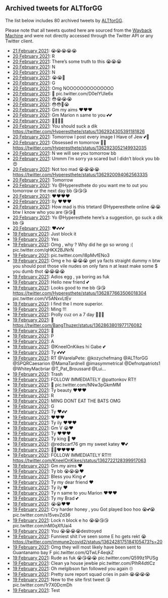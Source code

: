 ## Archived tweets for ALTforGG

The list below includes 80 archived tweets by
[ALTforGG](https://twitter.com/ALTforGG).

Please note that all tweets quoted here are sourced from the
[Wayback Machine](https://web.archive.org) and were not directly accessed through the Twitter API or
any Twitter client.

* [21 February 2021](https://web.archive.org/web/20210221002047/https://twitter.com/ALTforGG/status/1363282443457990659): 😭😭😭😭😭 <!--1363282443457990659-->
* [20 February 2021](https://web.archive.org/web/20210220224334/https://twitter.com/ALTforGG/status/1363257931794423816): R <!--1363257931794423816-->
* [20 February 2021](https://web.archive.org/web/20210220222424/https://twitter.com/ALTforGG/status/1363253150396932101): There’s some truth to this 😭😭😭 <!--1363253150396932101-->
* [20 February 2021](https://web.archive.org/web/20210220215013/https://twitter.com/ALTforGG/status/1363244556213489666): N <!--1363244556213489666-->
* [20 February 2021](https://web.archive.org/web/20210220214424/https://twitter.com/ALTforGG/status/1363243104099311620): N <!--1363243104099311620-->
* [20 February 2021](https://web.archive.org/web/20210220192837/https://twitter.com/ALTforGG/status/1363208903991902211): 😭😭💯 <!--1363208903991902211-->
* [20 February 2021](https://web.archive.org/web/20210220162138/https://twitter.com/ALTforGG/status/1363161868341231616): G <!--1363161868341231616-->
* [20 February 2021](https://web.archive.org/web/20210220161525/https://twitter.com/ALTforGG/status/1363160072977866753): Omg NOOOOOOOOOOOOOO <!--1363160072977866753-->
* [20 February 2021](https://web.archive.org/web/20210220145348/https://twitter.com/ALTforGG/status/1363139465011724289): 🤫 pic.twitter.com/D0elYUle6x <!--1363139465011724289-->
* [20 February 2021](https://web.archive.org/web/20210220145031/https://twitter.com/ALTforGG/status/1363138862852304897): 😳😭😭😭 <!--1363138862852304897-->
* [20 February 2021](https://web.archive.org/web/20210220144003/https://twitter.com/ALTforGG/status/1363136281048453122): 😳😳🤔😭 <!--1363136281048453122-->
* [20 February 2021](https://web.archive.org/web/20210220143229/https://twitter.com/ALTforGG/status/1363133865313918984): Gm my aims ❤️❤️❤️ <!--1363133865313918984-->
* [20 February 2021](https://web.archive.org/web/20210220140702/https://twitter.com/ALTforGG/status/1363127873180217346): Gm Marion n same to you 💕💕 <!--1363127873180217346-->
* [20 February 2021](https://web.archive.org/web/20210220133353/https://twitter.com/ALTforGG/status/1363119313272664066): 🤫😭😭😭 <!--1363119313272664066-->
* [20 February 2021](https://web.archive.org/web/20210220004008/https://twitter.com/ALTforGG/status/1362924910243373056): You should suck a dik https://twitter.com/Hyperesthete/status/1362924305391181826 <!--1362924910243373056-->
* [20 February 2021](https://web.archive.org/web/20210220003903/https://twitter.com/ALTforGG/status/1362924635659075584): Tomorrow I post every image I Have of Jew 💕💯 <!--1362924635659075584-->
* [20 February 2021](https://web.archive.org/web/20210220003549/https://twitter.com/ALTforGG/status/1362923814670188548): Obsessed m tomorrow 💯💯 https://twitter.com/Hyperesthete/status/1362923052149932035 <!--1362923814670188548-->
* [20 February 2021](https://web.archive.org/web/20210220002821/https://twitter.com/ALTforGG/status/1362921932224618496): N we will see you tomorrow bb <!--1362921932224618496-->
* [20 February 2021](https://web.archive.org/web/20210220002729/https://twitter.com/ALTforGG/status/1362921633984499715): Ummm I’m sorry ya scared but I didn’t block you bb 😍 <!--1362921633984499715-->
* [20 February 2021](https://web.archive.org/web/20210220002423/https://twitter.com/ALTforGG/status/1362920988183248898): Not too mad 😭😭😭😭 https://twitter.com/Hyperesthete/status/1362920094062563335 <!--1362920988183248898-->
* [20 February 2021](https://web.archive.org/web/20210220002306/https://twitter.com/ALTforGG/status/1362920652601249794): Tomorrow <!--1362920652601249794-->
* [20 February 2021](https://web.archive.org/web/20210220002136/https://twitter.com/ALTforGG/status/1362920259708157953): Yo  @Hyperesthete  do you want me to out you tomorrow or the next day bb 😘😘😘 <!--1362920259708157953-->
* [20 February 2021](https://web.archive.org/web/20210220001641/https://twitter.com/ALTforGG/status/1362919035759980545): ❤️❤️❤️❤️ <!--1362919035759980545-->
* [20 February 2021](https://web.archive.org/web/20210220001610/https://twitter.com/ALTforGG/status/1362918902699876353): Ily ❤️❤️❤️ <!--1362918902699876353-->
* [20 February 2021](https://web.archive.org/web/20210220001447/https://twitter.com/ALTforGG/status/1362918543063470082): How mad is this trtetard  @Hyperesthete  online 😭😭btw I know who you are 😘😘💯 <!--1362918543063470082-->
* [20 February 2021](https://web.archive.org/web/20210220000533/https://twitter.com/ALTforGG/status/1362916164108713987): Yo  @Hyperesthete  here’s a suggestion, go suck a dik bb 😘 <!--1362916164108713987-->
* [20 February 2021](https://web.archive.org/web/20210220000339/https://twitter.com/ALTforGG/status/1362915752832040960): ❤️💕💕💕 <!--1362915752832040960-->
* [19 February 2021](https://web.archive.org/web/20210219230031/https://twitter.com/ALTforGG/status/1362899866100334592): Just block it <!--1362899866100334592-->
* [19 February 2021](https://web.archive.org/web/20210219223616/https://twitter.com/ALTforGG/status/1362893735026192384): Yes <!--1362893735026192384-->
* [19 February 2021](https://web.archive.org/web/20210219223413/https://twitter.com/ALTforGG/status/1362893239246798848): Omg , why ? Why did he go so wrong :( pic.twitter.com/qHKX2BJNrN <!--1362893239246798848-->
* [19 February 2021](https://web.archive.org/web/20210219222628/https://twitter.com/ALTforGG/status/1362891254275661826): pic.twitter.com/I8pMvfENo3 <!--1362891254275661826-->
* [19 February 2021](https://web.archive.org/web/20210219222528/https://twitter.com/ALTforGG/status/1362891054295490567): Omg e ho 😭😭😭 get ya facts straight dummy n btw you should post those vile nudes on only fans n at least make some $ you dumb thot 😭😭😭😭 <!--1362891054295490567-->
* [19 February 2021](https://web.archive.org/web/20210219220132/https://twitter.com/ALTforGG/status/1362884945698582530): Adios egg , ya boring as fuk <!--1362884945698582530-->
* [19 February 2021](https://web.archive.org/web/20210219215930/https://twitter.com/ALTforGG/status/1362884486967529477): Hello new friend 💕 <!--1362884486967529477-->
* [19 February 2021](https://web.archive.org/web/20210219220132/https://twitter.com/ALTforGG/status/1362884945698582530): Looks good to me bb 😘😘  https://twitter.com/Hyperesthete/status/1362877663506018304  pic.twitter.com/V5ANxvLtEv <!--1362883468364025857-->
* [19 February 2021](https://web.archive.org/web/20210219212737/https://twitter.com/ALTforGG/status/1362876431093661698): I find the I more superior. <!--1362876431093661698-->
* [19 February 2021](https://web.archive.org/web/20210219212524/https://twitter.com/ALTforGG/status/1362875901629890561): Ming !!! <!--1362875901629890561-->
* [19 February 2021](https://web.archive.org/web/20210219204613/https://twitter.com/ALTforGG/status/1362866021665824768): Prolly cuz on a 7 day 🤫😭💕 <!--1362866021665824768-->
* [19 February 2021](https://web.archive.org/web/20210219204446/https://twitter.com/ALTforGG/status/1362865639661187072): 🤫 https://twitter.com/BangThuzer/status/1362863801977176082 <!--1362865639661187072-->
* [19 February 2021](https://web.archive.org/web/20210219201312/https://twitter.com/ALTforGG/status/1362857713982722049): 👀 <!--1362857713982722049-->
* [19 February 2021](https://web.archive.org/web/20210219194921/https://twitter.com/ALTforGG/status/1362851710352453639): P <!--1362851710352453639-->
* [19 February 2021](https://web.archive.org/web/20210219194743/https://twitter.com/ALTforGG/status/1362851334127558666): A <!--1362851334127558666-->
* [19 February 2021](https://web.archive.org/web/20210219194534/https://twitter.com/ALTforGG/status/1362850743145947137): @KneelOnKikes  hi Gabe 💕 <!--1362850743145947137-->
* [19 February 2021](https://web.archive.org/web/20210219192617/https://twitter.com/ALTforGG/status/1362845935643074561): Ty 💕💕💕 <!--1362845935643074561-->
* [19 February 2021](https://web.archive.org/web/20210219192554/https://twitter.com/ALTforGG/status/1362845887391813632): RT @VarelaPete: @kozychefmang @ALTforGG @SPQRCaesarion @MamaTardnell @imasymmetrical @Defnotpatriots1 @WhiteyMacbriar @T_Pat_Broussard @Lui… <!--1362845887391813632-->
* [19 February 2021](https://web.archive.org/web/20210219174649/https://twitter.com/ALTforGG/status/1362820768279707654): Trash <!--1362820768279707654-->
* [19 February 2021](https://web.archive.org/web/20210219172806/https://twitter.com/ALTforGG/status/1362815963981373445): FOLLOW IMMEDIATELY  @pattonkov  RT!! <!--1362815963981373445-->
* [19 February 2021](https://web.archive.org/web/20210219164548/https://twitter.com/ALTforGG/status/1362805422609096710): 🤫 pic.twitter.com/NNw3pGkmMM <!--1362805422609096710-->
* [19 February 2021](https://web.archive.org/web/20210219161940/https://twitter.com/ALTforGG/status/1362798900931878912): Ty beauty ❤️❤️❤️ <!--1362798900931878912-->
* [19 February 2021](https://web.archive.org/web/20210219153742/https://twitter.com/ALTforGG/status/1362788085621260295): R <!--1362788085621260295-->
* [19 February 2021](https://web.archive.org/web/20210219153101/https://twitter.com/ALTforGG/status/1362786349791739905): MING DONT EAT THE BATS OMG <!--1362786349791739905-->
* [19 February 2021](https://web.archive.org/web/20210219152959/https://twitter.com/ALTforGG/status/1362785624567259136): G <!--1362785624567259136-->
* [19 February 2021](https://web.archive.org/web/20210219151143/https://twitter.com/ALTforGG/status/1362781611276853249): Ty ❤️💕💕 <!--1362781611276853249-->
* [19 February 2021](https://web.archive.org/web/20210219145142/https://twitter.com/ALTforGG/status/1362776698228465669): ❤️❤️❤️ <!--1362776698228465669-->
* [19 February 2021](https://web.archive.org/web/20210219145228/https://twitter.com/ALTforGG/status/1362776572965646348): Ty ily ❤️❤️❤️ <!--1362776572965646348-->
* [19 February 2021](https://web.archive.org/web/20210219144425/https://twitter.com/ALTforGG/status/1362774554179960837): Gm V 😭❤️ <!--1362774554179960837-->
* [19 February 2021](https://web.archive.org/web/20210219143739/https://twitter.com/ALTforGG/status/1362773137633513478): Ty ❤️❤️❤️ <!--1362773137633513478-->
* [19 February 2021](https://web.archive.org/web/20210219143453/https://twitter.com/ALTforGG/status/1362772158947221504): Ty king 👑 ❤️ <!--1362772158947221504-->
* [19 February 2021](https://web.archive.org/web/20210219143722/https://twitter.com/ALTforGG/status/1362772005020385283): @redscarf76  gm my sweet katey ❤️💕 <!--1362772005020385283-->
* [19 February 2021](https://web.archive.org/web/20210219142446/https://twitter.com/ALTforGG/status/1362769841057325057): 🤫😭❤️❤️❤️❤️ <!--1362769841057325057-->
* [19 February 2021](https://web.archive.org/web/20210219142004/https://twitter.com/ALTforGG/status/1362768794364620805): FOLLOW IMMEDIATELY RT!!! https://twitter.com/KneelOnKikes/status/1362722128399917063 <!--1362768794364620805-->
* [19 February 2021](https://web.archive.org/web/20210219141901/https://twitter.com/ALTforGG/status/1362768479221383175): Gm my aims ❤️ <!--1362768479221383175-->
* [19 February 2021](https://web.archive.org/web/20210219142033/https://twitter.com/ALTforGG/status/1362768403803602945): Ty bb 😭😭😭❤️ <!--1362768403803602945-->
* [19 February 2021](https://web.archive.org/web/20210219141816/https://twitter.com/ALTforGG/status/1362768293573103617): Bless you King 💕 <!--1362768293573103617-->
* [19 February 2021](https://web.archive.org/web/20210219141803/https://twitter.com/ALTforGG/status/1362768114098851844): Ty my dear friend ❤️ <!--1362768114098851844-->
* [19 February 2021](https://web.archive.org/web/20210219141724/https://twitter.com/ALTforGG/status/1362768026349805568): Ty ily ❤️ <!--1362768026349805568-->
* [19 February 2021](https://web.archive.org/web/20210219141641/https://twitter.com/ALTforGG/status/1362767931659194368): Ty n same to you Marion ❤️❤️❤️ <!--1362767931659194368-->
* [19 February 2021](https://web.archive.org/web/20210219141619/https://twitter.com/ALTforGG/status/1362767808199852032): Ty my Brad 💕 <!--1362767808199852032-->
* [19 February 2021](https://web.archive.org/web/20210219132412/https://twitter.com/ALTforGG/status/1362754713301766152): 😭😭❤️❤️ <!--1362754713301766152-->
* [19 February 2021](https://web.archive.org/web/20210219052858/https://twitter.com/ALTforGG/status/1362635231359074306): Cry harder honey , you Got played boo hoo 😭💕😭 pic.twitter.com/s15vevZd36 <!--1362635231359074306-->
* [19 February 2021](https://web.archive.org/web/20210219052347/https://twitter.com/ALTforGG/status/1362633907892551684): Lock n block e ho 😭😭😘😘 pic.twitter.com/nM0qXfUai4 <!--1362633907892551684-->
* [19 February 2021](https://web.archive.org/web/20210219050944/https://twitter.com/ALTforGG/status/1362627629321486336): You 😭😭😭😭destroyed <!--1362630363869302789-->
* [19 February 2021](https://web.archive.org/web/20210219050944/https://twitter.com/ALTforGG/status/1362627629321486336): Funniest shit I’ve seen some E ho gets rekt 😭 https://twitter.com/immune2covid2/status/1362428175184105473?s=20 <!--1362627629321486336-->
* [19 February 2021](https://web.archive.org/web/20210219042601/https://twitter.com/ALTforGG/status/1362619386826260484): Omg they will most likely have been sent to Guantanamo bay F pic.twitter.com/QTwLF4eqkZ <!--1362619386826260484-->
* [19 February 2021](https://web.archive.org/web/20210219041522/https://twitter.com/ALTforGG/status/1362616677859524625): Rude as fuk 😭😘😭😭 pic.twitter.com/Q599z1PUSg <!--1362616677859524625-->
* [19 February 2021](https://web.archive.org/web/20210219041156/https://twitter.com/ALTforGG/status/1362615829486063634): Clean ya house jewbie pic.twitter.com/PIhR4dtICz <!--1362615829486063634-->
* [19 February 2021](https://web.archive.org/web/20210219035712/https://twitter.com/ALTforGG/status/1362612141468090372): Oh melgibson fan followed you again 🙄 <!--1362612141468090372-->
* [19 February 2021](https://web.archive.org/web/20210219033519/https://twitter.com/ALTforGG/status/1362606570916429826): Pretty sure report squad cries in pain 😭😭😭😭 <!--1362606570916429826-->
* [19 February 2021](https://web.archive.org/web/20210219030939/https://twitter.com/ALTforGG/status/1362600082546319367): New to the site first tweet 😘 pic.twitter.com/1r7X0DcmDh <!--1362600082546319367-->
* [19 February 2021](https://web.archive.org/web/20210219030526/https://twitter.com/ALTforGG/status/1362598687835324423): Test <!--1362598687835324423-->
